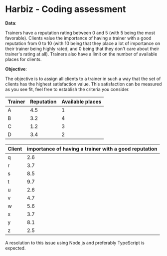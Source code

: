 # Harbiz - Coding assessment

**Data**:

Trainers have a reputation rating between 0 and 5 (with 5 being the most favorable).
Clients value the importance of having a trainer with a good reputation from 0 to 10 (with 10 being that they place a lot of importance on their trainer being highly rated, and 0 being that they don't care about their trainer's rating at all).
Trainers also have a limit on the number of available places for clients.

**Objective**:

The objective is to assign all clients to a trainer in such a way that the set of clients has the highest satisfaction value. This satisfaction can be measured as you see fit, feel free to establish the criteria you consider.

|        Trainer        | Reputation |  Available places  |
|-----------------------|------------|--------------------|
|           A           |    4.5     |          1         |
|           B           |    3.2     |          4         |
|           C           |    1.2     |          3         |
|           D           |    3.4     |          2         |


|       Client       | importance of having a trainer with a good reputation |
|--------------------|---------------------------------------------|
|          q         |                     2.6                     |
|          r         |                     3.7                     |
|          s         |                     8.5                     |
|          t         |                     9.7                     |
|          u         |                     2.6                     |
|          v         |                     4.7                     |
|          w         |                     5.6                     |
|          x         |                     3.7                     |
|          y         |                     8.1                     |
|          z         |                     2.5                     |



A resolution to this issue using Node.js and preferably TypeScript is expected.

